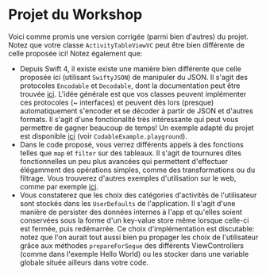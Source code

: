 # Projet du Workshop

Voici comme promis une version corrigée (parmi bien d'autres) du projet. Notez que votre classe `ActivityTableViewVC` peut être bien différente de celle proposée ici! Notez également que:

- Depuis Swift 4, il existe existe une manière bien différente que celle proposée ici (utilisant `SwiftyJSON`) de manipuler du JSON. Il s'agit des protocoles `Encodable` et `Decodable`, dont la documentation peut être trouvée [ici](https://developer.apple.com/documentation/foundation/archives_and_serialization/encoding_and_decoding_custom_types). L'idée générale est que vos classes peuvent implémenter ces protocoles (~ interfaces) et peuvent dès lors (presque) automatiquement s'encoder et se décoder à partir de JSON et d'autres formats. Il s'agit d'une fonctionalité très intéressante qui peut vous permettre de gagner beaucoup de temps! Un exemple adapté du projet est disponible [ici](https://github.com/pindex/workshop-iOS/tree/master/projects) (voir `CodableExample.playground`).
- Dans le code proposé, vous verrez différents appels à des fonctions telles que `map` et `filter` sur des tableaux. Il s'agit de tournures dites fonctionnelles un peu plus avancées qui permettent d'effectuer élégamment des opérations simples, comme des transformations ou du filtrage. Vous trouverez d'autres exemples d'utilisation sur le web, comme par exemple [ici](https://codeburst.io/swift-map-flatmap-filter-and-reduce-53959ebeb6aa).
- Vous constaterez que les choix des catégories d'activités de l'utilisateur sont stockés dans les `UserDefaults` de l'application. Il s'agit d'une manière de persister des données internes à l'app et qu'elles soient conservées sous la forme d'un key-value store même lorsque celle-ci est fermée, puis redémarrée. Ce choix d'implémentation est discutable: notez que l'on aurait tout aussi bien pu propager les choix de l'utilisateur grâce aux méthodes `prepareForSegue` des différents ViewControllers (comme dans l'exemple Hello World) ou les stocker dans une variable globale située ailleurs dans votre code.